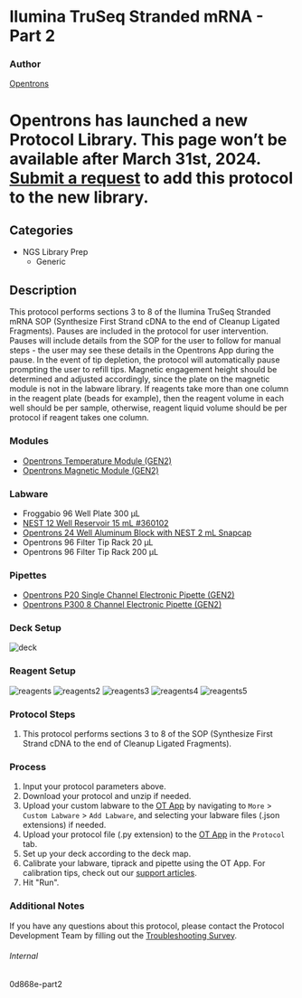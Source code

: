 # Ilumina TruSeq Stranded mRNA - Part 2

### Author
[Opentrons](https://opentrons.com/)



# Opentrons has launched a new Protocol Library. This page won’t be available after March 31st, 2024. [Submit a request](https://docs.google.com/forms/d/e/1FAIpQLSdYYp9QCKow4nn0KlCVsMS3HX0eJ0N9O7-erajKvcpT0lWbSg/viewform) to add this protocol to the new library.

## Categories
* NGS Library Prep
	* Generic


## Description
This protocol performs sections 3 to 8 of the Ilumina TruSeq Stranded mRNA SOP (Synthesize First Strand cDNA to the end of Cleanup Ligated Fragments). Pauses are included in the protocol for user intervention. Pauses will include details from the SOP for the user to follow for manual steps - the user may see these details in the Opentrons App during the pause. In the event of tip depletion, the protocol will automatically pause prompting the user to refill tips. Magnetic engagement height should be determined and adjusted accordingly, since the plate on the magnetic module is not in the labware library. If reagents take more than one column in the reagent plate (beads for example), then the reagent volume in each well should be per sample, otherwise, reagent liquid volume should be per protocol if reagent takes one column.


### Modules
* [Opentrons Temperature Module (GEN2)](https://shop.opentrons.com/temperature-module-gen2/)
* [Opentrons Magnetic Module (GEN2)](https://shop.opentrons.com/magnetic-module-gen2/)


### Labware
* Froggabio 96 Well Plate 300 µL
* [NEST 12 Well Reservoir 15 mL #360102](http://www.cell-nest.com/page94?_l=en&product_id=102)
* [Opentrons 24 Well Aluminum Block with NEST 2 mL Snapcap](https://shop.opentrons.com/collections/opentrons-tips/products/tube-rack-set-1)
* Opentrons 96 Filter Tip Rack 20 µL
* Opentrons 96 Filter Tip Rack 200 µL


### Pipettes
* [Opentrons P20 Single Channel Electronic Pipette (GEN2)](https://shop.opentrons.com/single-channel-electronic-pipette-p20/)
* [Opentrons P300 8 Channel Electronic Pipette (GEN2)](https://shop.opentrons.com/8-channel-electronic-pipette/)


### Deck Setup
![deck](https://opentrons-protocol-library-website.s3.amazonaws.com/custom-README-images/0d868e/pt2/Screen+Shot+2022-12-12+at+5.45.31+PM.png)


### Reagent Setup
![reagents](https://opentrons-protocol-library-website.s3.amazonaws.com/custom-README-images/0d868e/pt2/Screen+Shot+2022-12-12+at+5.45.31+PM.png)
![reagents2](https://opentrons-protocol-library-website.s3.amazonaws.com/custom-README-images/0d868e/pt2/Screen+Shot+2022-12-12+at+5.46.17+PM.png)
![reagents3](https://opentrons-protocol-library-website.s3.amazonaws.com/custom-README-images/0d868e/pt2/Screen+Shot+2022-12-12+at+5.46.30+PM.png)
![reagents4](https://opentrons-protocol-library-website.s3.amazonaws.com/custom-README-images/0d868e/pt2/Screen+Shot+2022-12-12+at+5.46.42+PM.png)
![reagents5](https://opentrons-protocol-library-website.s3.amazonaws.com/custom-README-images/0d868e/pt2/Screen+Shot+2022-12-12+at+5.46.55+PM.png)


### Protocol Steps
1. This protocol performs sections 3 to 8 of the SOP (Synthesize First Strand cDNA to the end of Cleanup Ligated Fragments).


### Process
1. Input your protocol parameters above.
2. Download your protocol and unzip if needed.
3. Upload your custom labware to the [OT App](https://opentrons.com/ot-app) by navigating to `More` > `Custom Labware` > `Add Labware`, and selecting your labware files (.json extensions) if needed.
4. Upload your protocol file (.py extension) to the [OT App](https://opentrons.com/ot-app) in the `Protocol` tab.
5. Set up your deck according to the deck map.
6. Calibrate your labware, tiprack and pipette using the OT App. For calibration tips, check out our [support articles](https://support.opentrons.com/en/collections/1559720-guide-for-getting-started-with-the-ot-2).
7. Hit "Run".


### Additional Notes
If you have any questions about this protocol, please contact the Protocol Development Team by filling out the [Troubleshooting Survey](https://protocol-troubleshooting.paperform.co/).


###### Internal
0d868e-part2
